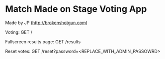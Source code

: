 # Match Made on Stage Voting App

Made by JP (http://brokenshotgun.com)

Voting:
GET /

Fullscreen results page:
GET /results

Reset votes:
GET /reset?password=<REPLACE_WITH_ADMIN_PASSOWRD>
